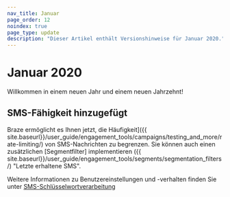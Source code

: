 ```yaml
---
nav_title: Januar
page_order: 12
noindex: true
page_type: update
description: "Dieser Artikel enthält Versionshinweise für Januar 2020."
---
```

# Januar 2020

Willkommen in einem neuen Jahr und einem neuen Jahrzehnt! 

## SMS-Fähigkeit hinzugefügt

Braze ermöglicht es Ihnen jetzt, die Häufigkeit]({{ site.baseurl}}/user_guide/engagement_tools/campaigns/testing_and_more/rate-limiting/) von SMS-Nachrichten zu begrenzen. Sie können auch einen zusätzlichen [Segmentfilter] implementieren ({{ site.baseurl}}/user_guide/engagement_tools/segments/segmentation_filters/) "Letzte erhaltene SMS".

Weitere Informationen zu Benutzereinstellungen und -verhalten finden Sie unter [SMS-Schlüsselwortverarbeitung](/docs/user_guide/message_building_by_channel/sms/keywords/)
